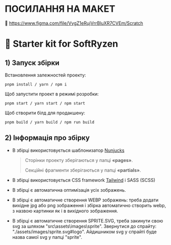 # ПОСИЛАННЯ НА МАКЕТ

🔗 https://www.figma.com/file/VvgZ1eRujVrrBluXR7CVEm/Scratch

# 🥤 Starter kit for SoftRyzen

## 1) Запуск збірки

Встановлення залежностей проекту:

```
pnpm install / yarn / npm i
```

Щоб запустити проект в режимі розробки:

```
pnpm start / yarn start / npm start
```

Щоб створити білд для продакшену:

```
pnpm build / yarn build / npm run build
```

## 2) Інформація про збірку

- В збірці використовується шаблонизатор
  [Nunjucks](https://mozilla.github.io/nunjucks/templating.html)

  > Сторінки проекту зберігаються у папці **«pages»**.
  >
  > Секційні фрагменти зберігаються у папці **«partials»**.

- В збірці використовується CSS framework [Tailwind](https://tailwindcss.com/docs/installation) і
  SASS (SCSS)

- В збірці є автоматична оптимізація усіх зображень.

- В збірці є автоматичне створення WEBP зображень: треба додати вихідне jpg або png зображення і
  збірка автоматично створить webp, з назвою картинки як і в вихідного зображення.

- В збірці є автоматичне створення SPRITE.SVG, треба закинути свою svg за шляхом
  "src\assets\images\sprite". Звернутися до спрайту: "./assets/images/sprite.svg#logo". Айдишником
  svg у спрайті буде назва самої svg у папці "sprite".
